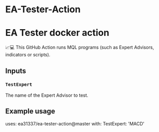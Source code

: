 # EA-Tester-Action

# EA Tester docker action

:chart_with_upwards_trend::computer: This GitHub Action runs MQL programs (such as Expert Advisors, indicators or scripts).

## Inputs

### `TestExpert`

The name of the Expert Advisor to test.

<!--
## Outputs

### `foo`

Foo bar.
-->

## Example usage

uses: ea31337/ea-tester-action@master
with:
  TestExpert: 'MACD'
